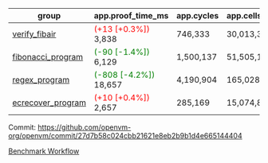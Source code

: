 | group | app.proof_time_ms | app.cycles | app.cells_used | leaf.proof_time_ms | leaf.cycles | leaf.cells_used |
| -- | -- | -- | -- | -- | -- | -- |
| [verify_fibair](https://github.com/openvm-org/openvm/blob/benchmark-results/benchmarks-pr/1193/verify_fibair-27d7b58c024cbb21621e8eb2b9b1d4e665144404.md) |<span style='color: red'>(+13 [+0.3%])</span> 3,838 |  746,333 |  30,013,314 |- | - | - |
| [fibonacci_program](https://github.com/openvm-org/openvm/blob/benchmark-results/benchmarks-pr/1193/fibonacci-27d7b58c024cbb21621e8eb2b9b1d4e665144404.md) |<span style='color: green'>(-90 [-1.4%])</span> 6,129 |  1,500,137 |  51,505,102 |- | - | - |
| [regex_program](https://github.com/openvm-org/openvm/blob/benchmark-results/benchmarks-pr/1193/regex-27d7b58c024cbb21621e8eb2b9b1d4e665144404.md) |<span style='color: green'>(-808 [-4.2%])</span> 18,657 |  4,190,904 |  165,028,173 |- | - | - |
| [ecrecover_program](https://github.com/openvm-org/openvm/blob/benchmark-results/benchmarks-pr/1193/ecrecover-27d7b58c024cbb21621e8eb2b9b1d4e665144404.md) |<span style='color: red'>(+10 [+0.4%])</span> 2,657 |  285,169 |  15,074,875 |- | - | - |


Commit: https://github.com/openvm-org/openvm/commit/27d7b58c024cbb21621e8eb2b9b1d4e665144404

[Benchmark Workflow](https://github.com/openvm-org/openvm/actions/runs/12675285953)
